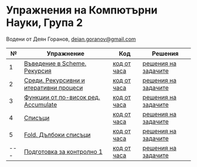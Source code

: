 # Упражнения на Компютърни Науки, Група 2

Водени от Деян Горанов, deian.goranov@gmail.com

| №   | Упражнение                                   | Код                   | Решения                   |
| --- | -------------------------------------------- | --------------------- | ------------------------- |
|  1  | [Въведение в Scheme. Рекурсия][1e]           | [код от часа][1c]     | [решения на задачите][1s] |
|  2  | [Среди. Рекурсивни и итеративни процеси][2e] | [код от часа][2c]     | [решения на задачите][2s] |
|  3  | [Функции от по-висок ред. Accumulate][3e]    | [код от часа][3c]     | [решения на задачите][3s] |
|  4  | [Списъци][4e]                                | [код от часа][4c]     | [решения на задачите][4s] |
|  5  | [Fold. Дълбоки списъци][5e]                  | [код от часа][5c]     | [решения на задачите][5s] |
| --- | [Подготовка за контролно 1][prep1e]          | [код от часа][prep1c] | [решения на задачите][prep1s] |

[1e]: 01--introduction-to-scheme--recursion
[1c]: 01--introduction-to-scheme--recursion/class.rkt
[1s]: 01--introduction-to-scheme--recursion/solutions.rkt

[2e]: 02--recursive-and-iterative-processes
[2c]: 02--recursive-and-iterative-processes/class.rkt
[2s]: 02--recursive-and-iterative-processes/solutions

[3e]: 03--higher-order-functions--accumulate
[3c]: 03--higher-order-functions--accumulate/class.rkt
[3s]: 03--higher-order-functions--accumulate/solutions

[4e]: 04--lists
[4c]: 04--lists/class.rkt
[4s]: 04--lists/solutions

[5e]: 05--fold--deep-lists
[5c]: 05--fold--deep-lists/class.rkt
[5s]: 05--fold--deep-lists/solutions

[prep1e]: exam-prep-01
[prep1c]: exam-prep-01/class.rkt
[prep1s]: exam-prep-01/solutions
